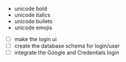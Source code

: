- unicode bold
- unicode italics
- unicode bullets
- unicode emojis

- [ ] make the login ui
- [ ] create the database schema for login/user
- [ ] integrate the Google and Credentials login
